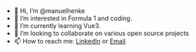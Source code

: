 - 👋 Hi, I’m @manuelhenke
- 👀 I’m interested in Formula 1 and coding.
- 🌱 I’m currently learning Vue3.
- 💞️ I’m looking to collaborate on various open source projects
- 📫 How to reach me: [LinkedIn](https://www.linkedin.com/in/manuel-henke/) or [Email](contact@henkebyte.com)

<!---
manuelhenke/manuelhenke is a ✨ special ✨ repository because its `README.md` (this file) appears on your GitHub profile.
You can click the Preview link to take a look at your changes.
--->
